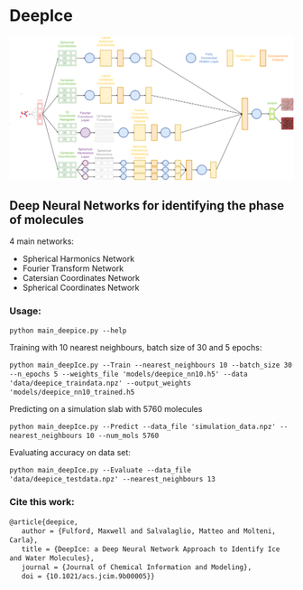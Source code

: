 # DeepIce

![Alt text](deepIce_v2.png?raw=true "DeepIce Diagram")


## Deep Neural Networks for identifying the phase of molecules

4 main networks: 
 - Spherical Harmonics Network
 - Fourier Transform Network
 - Catersian Coordinates Network
 - Spherical Coordinates Network 
 
 ### Usage:
 
 ```
 python main_deepice.py --help
```

Training with 10 nearest neighbours, batch size of 30 and 5 epochs:

```
python main_deepIce.py --Train --nearest_neighbours 10 --batch_size 30 --n_epochs 5 --weights_file 'models/deepice_nn10.h5' --data 'data/deepice_traindata.npz' --output_weights 'models/deepice_nn10_trained.h5
```

Predicting on a simulation slab with 5760 molecules

```
python main_deepIce.py --Predict --data_file 'simulation_data.npz' --nearest_neighbours 10 --num_mols 5760
```

Evaluating accuracy on data set:

```
python main_deepIce.py --Evaluate --data_file 'data/deepice_testdata.npz' --nearest_neighbours 13
```


### Cite this work:

```
@article{deepice,
   author = {Fulford, Maxwell and Salvalaglio, Matteo and Molteni, Carla},
   title = {DeepIce: a Deep Neural Network Approach to Identify Ice and Water Molecules},
   journal = {Journal of Chemical Information and Modeling},
   doi = {10.1021/acs.jcim.9b00005}}
```
